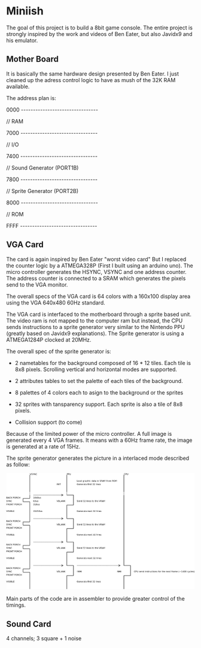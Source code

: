 # Miniish

The goal of this project is to build a 8bit game console. The entire project is
strongly inspired by the work and videos of Ben Eater, but also Javidx9 and his
emulator.

## Mother Board

It is basically the same hardware design presented by Ben Eater. I just cleaned
up the adress control logic to have as mush of the 32K RAM available.

The address plan is:

0000 --------------------------------

//   RAM

7000 --------------------------------

//   I/O

7400 --------------------------------

//   Sound Generator (PORT1B)

7800 --------------------------------

//   Sprite Generator (PORT2B)

8000 --------------------------------

//   ROM

FFFF --------------------------------

## VGA Card

The card is again inspired by Ben Eater "worst video card" But I replaced the
counter logic by a ATMEGA328P (First I built using an arduino uno). The micro
controller generates the HSYNC, VSYNC and one address counter. The address counter
is connected to a SRAM which generates the pixels send to the VGA monitor.

The overall specs of the VGA card is 64 colors with a 160x100 display area using
the VGA 640x480 60Hz standard.

The VGA card is interfaced to the motherboard through a sprite based unit. The
video ram is not mapped to the computer ram but instead, the CPU sends instructions
to a sprite generator very similar to the Nintendo PPU (greatly based on Javidx9
explanations). The Sprite generator is using a ATMEGA1284P clocked at 20MHz.

The overall spec of the sprite generator is:

* 2 nametables for the background composed of 16 * 12 tiles. Each tile is 8x8
pixels. Scrolling vertical and horizontal modes are supported.

* 2 attributes tables to set the palette of each tiles of the background.

* 8 palettes of 4 colors each to asign to the background or the sprites

* 32 sprites with tansparency support. Each sprite is also a tile of 8x8 pixels.

* Collision support (to come)

Because of the limited power of the micro controller. A full image is generated
every 4 VGA frames. It means with a 60Hz frame rate, the image is generated at a rate of 15Hz.

The sprite generator generates the picture in a interlaced mode described as follow:

![PPU signals](https://github.com/RomualdRousseau/Miniish/blob/main/Material/PPU%20signals.png)

Main parts of the code are in assembler to provide greater control of the timings.

## Sound Card

4 channels; 3 square + 1 noise



